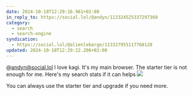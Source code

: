 ```yaml
---
date: 2024-10-18T12:29:16.961+02:00
in_reply_to: https://social.lol/@andyn/113324525337297360
category:
  - search
  - search-engine
syndication:
  - https://social.lol/@alienlebarge/113327955117768128
updated: 2024-10-18T12:29:22.206+02:00
---
```


@andyn@social.lol I love kagi. It's my main browser. The starter tier is not enough for me. Here's my search stats if it can helps
![](https://alienlebarge.ch/media/photos/2024/10/18/img-6105.jpg)

You can always use the starter tier and upgrade if you need more.
